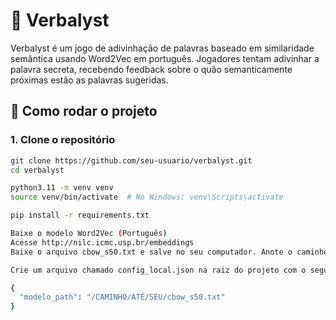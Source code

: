 # 🧠 Verbalyst

Verbalyst é um jogo de adivinhação de palavras baseado em similaridade semântica usando Word2Vec em português. Jogadores tentam adivinhar a palavra secreta, recebendo feedback sobre o quão semanticamente próximas estão as palavras sugeridas.

## 🚀 Como rodar o projeto

### 1. Clone o repositório

```bash
git clone https://github.com/seu-usuario/verbalyst.git
cd verbalyst

python3.11 -m venv venv
source venv/bin/activate  # No Windows: venv\Scripts\activate

pip install -r requirements.txt

Baixe o modelo Word2Vec (Português)
Acesse http://nilc.icmc.usp.br/embeddings
Baixe o arquivo cbow_s50.txt e salve no seu computador. Anote o caminho completo até ele.

Crie um arquivo chamado config_local.json na raiz do projeto com o seguinte conteúdo:

{
  "modelo_path": "/CAMINHO/ATÉ/SEU/cbow_s50.txt"
}